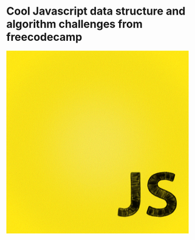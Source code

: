 # Cool Javascript data structure and algorithm challenges from freecodecamp








![](https://github.com/expo180/Javascript_algorithms/blob/main/giphy.gif)

